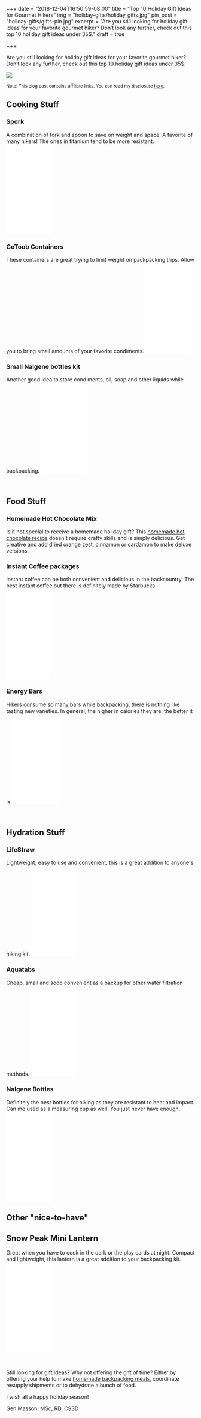 +++
date = "2018-12-04T16:50:59-08:00"
title = "Top 10 Holiday Gift Ideas for Gourmet Hikers"
img = "holiday-gifts/holiday_gifts.jpg"
pin_post = "holiday-gifts/gifts-pin.jpg"
excerpt = "Are you still looking for holiday gift ideas for your favorite gourmet hiker? Don’t look any further, check out this top 10 holiday gift ideas under 35$."
draft = true

+++

Are you still looking for holiday gift ideas for your favorite gourmet hiker? Don’t look any further, check out this top 10 holiday gift ideas under 35$. 

<img src="/img/posts/holiday-gifts/holiday_gifts.jpg" class="recipe-right" />

 <p><small>Note: This blog post contains affiliate links. You can read my disclosure <a href="#affiliateDisclosure" data-target="#affiliateDisclosure" data-toggle="modal">here</a>.</small></p>



## Cooking Stuff

### Spork
A combination of fork and spoon to save on weight and space. A favorite of many hikers! The ones in titanium tend to be more resistant. <iframe style="width:120px;height:240px;" marginwidth="0" marginheight="0" scrolling="no" frameborder="0" src="//ws-na.amazon-adsystem.com/widgets/q?ServiceVersion=20070822&OneJS=1&Operation=GetAdHtml&MarketPlace=US&source=ac&ref=tf_til&ad_type=product_link&tracking_id=gourmethiking-20&marketplace=amazon&region=US&placement=B000AR2N76&asins=B000AR2N76&linkId=9ec747b7b1a4707e5d8ababf04cbd9ba&show_border=false&link_opens_in_new_window=false&price_color=333333&title_color=0066c0&bg_color=ffffff">
    </iframe>

### GoToob Containers
These containers are great trying to limit weight on packpacking trips. Allow you to bring small amounts of your favorite condiments. <iframe style="width:120px;height:240px;" marginwidth="0" marginheight="0" scrolling="no" frameborder="0" src="//ws-na.amazon-adsystem.com/widgets/q?ServiceVersion=20070822&OneJS=1&Operation=GetAdHtml&MarketPlace=US&source=ac&ref=tf_til&ad_type=product_link&tracking_id=gourmethiking-20&marketplace=amazon&region=US&placement=B0076DNUEW&asins=B0076DNUEW&linkId=79f55a20ae4571a3d6efd1a7bdf7ccfa&show_border=false&link_opens_in_new_window=false&price_color=333333&title_color=0066c0&bg_color=ffffff">
    </iframe>

### Small Nalgene bottles kit
Another good idea to store condiments, oil, soap and other liquids while backpacking. <iframe style="width:120px;height:240px;" marginwidth="0" marginheight="0" scrolling="no" frameborder="0" src="//ws-na.amazon-adsystem.com/widgets/q?ServiceVersion=20070822&OneJS=1&Operation=GetAdHtml&MarketPlace=US&source=ss&ref=as_ss_li_til&ad_type=product_link&tracking_id=gourmethiking-20&marketplace=amazon&region=US&placement=B00076RC0S&asins=B00076RC0S&linkId=2575dd962e44fbc6ba2615baccb5b628&show_border=true&link_opens_in_new_window=true"></iframe>

<br>

## Food Stuff

### Homemade Hot Chocolate Mix
Is it not special to receive a homemade holiday gift? This [homemade hot chocolate recipe](/recipes/hot-chocolate/) doesn't require crafty skills and is simply delicious. Get creative and add dried orange zest, cinnamon or cardamon to make deluxe versions.

### Instant Coffee packages
Instant coffee can be both convenient and delicious in the backcountry. The best instant coffee out there is definitely made by Starbucks. <iframe style="width:120px;height:240px;" marginwidth="0" marginheight="0" scrolling="no" frameborder="0" src="//ws-na.amazon-adsystem.com/widgets/q?ServiceVersion=20070822&OneJS=1&Operation=GetAdHtml&MarketPlace=US&source=ac&ref=tf_til&ad_type=product_link&tracking_id=gourmethiking-20&marketplace=amazon&region=US&placement=B01LTI962O&asins=B01LTI962O&linkId=7ca8a609ea1b5a628c8b4e5e1c7d905a&show_border=false&link_opens_in_new_window=false&price_color=333333&title_color=0066c0&bg_color=ffffff">
    </iframe>

### Energy Bars
Hikers consume so many bars while backpacking, there is nothing like tasting new varieties. In general, the higher in calories they are, the better it is. <iframe style="width:120px;height:240px;" marginwidth="0" marginheight="0" scrolling="no" frameborder="0" src="//ws-na.amazon-adsystem.com/widgets/q?ServiceVersion=20070822&OneJS=1&Operation=GetAdHtml&MarketPlace=US&source=ac&ref=tf_til&ad_type=product_link&tracking_id=gourmethiking-20&marketplace=amazon&region=US&placement=B018H3LFJG&asins=B018H3LFJG&linkId=5f46fc8aabbe5a71533bca9493391b9d&show_border=false&link_opens_in_new_window=false&price_color=333333&title_color=0066c0&bg_color=ffffff">
    </iframe>

<br>


## Hydration Stuff

### LifeStraw
Lightweight, easy to use and convenient, this is a great addition to anyone's hiking kit. <iframe style="width:120px;height:240px;" marginwidth="0" marginheight="0" scrolling="no" frameborder="0" src="//ws-na.amazon-adsystem.com/widgets/q?ServiceVersion=20070822&OneJS=1&Operation=GetAdHtml&MarketPlace=US&source=ac&ref=tf_til&ad_type=product_link&tracking_id=gourmethiking-20&marketplace=amazon&region=US&placement=B006QF3TW4&asins=B006QF3TW4&linkId=b516bcfe5599000a018c1fca1a2e151f&show_border=false&link_opens_in_new_window=false&price_color=333333&title_color=0066c0&bg_color=ffffff">
    </iframe>

### Aquatabs
Cheap, small and sooo convenient as a backup for other water filtration methods. <iframe style="width:120px;height:240px;" marginwidth="0" marginheight="0" scrolling="no" frameborder="0" src="//ws-na.amazon-adsystem.com/widgets/q?ServiceVersion=20070822&OneJS=1&Operation=GetAdHtml&MarketPlace=US&source=ac&ref=tf_til&ad_type=product_link&tracking_id=gourmethiking-20&marketplace=amazon&region=US&placement=B06XPCCD4Y&asins=B06XPCCD4Y&linkId=f34702a403f3570ede26fb970e34d38b&show_border=false&link_opens_in_new_window=false&price_color=333333&title_color=0066c0&bg_color=ffffff">
    </iframe>

### Nalgene Bottles
Definitely the best bottles for hiking as they are resistant to heat and impact. Can me used as a measuring cup as well. You just never have enough. <iframe style="width:120px;height:240px;" marginwidth="0" marginheight="0" scrolling="no" frameborder="0" src="//ws-na.amazon-adsystem.com/widgets/q?ServiceVersion=20070822&OneJS=1&Operation=GetAdHtml&MarketPlace=US&source=ss&ref=as_ss_li_til&ad_type=product_link&tracking_id=gourmethiking-20&marketplace=amazon&region=US&placement=B002PLU912&asins=B002PLU912&linkId=94dd55c13a0ceed5b24d2df81b582e80&show_border=true&link_opens_in_new_window=true"></iframe>

## Other "nice-to-have"

## Snow Peak Mini Lantern 
Great when you have to cook in the dark or the play cards at night. Compact and lightweight, this lantern is a great addition to your backpacking kit. <iframe style="width:120px;height:240px;" marginwidth="0" marginheight="0" scrolling="no" frameborder="0" src="//ws-na.amazon-adsystem.com/widgets/q?ServiceVersion=20070822&OneJS=1&Operation=GetAdHtml&MarketPlace=US&source=ss&ref=as_ss_li_til&ad_type=product_link&tracking_id=gourmethiking-20&marketplace=amazon&region=US&placement=B074PG44TY&asins=B074PG44TY&linkId=c148ade0538ee10ed994425f55fc1980&show_border=true&link_opens_in_new_window=true"></iframe>

<br>

Still looking for gift ideas? Why not offering the gift of time? Either by offering your help to make [homemade backpacking meals](/recipes/), coordinate resupply shipments or to dehydrate a bunch of food. 

I wish all a happy holiday season!


Gen Masson, MSc, RD, CSSD
